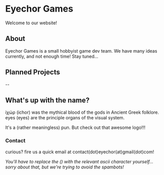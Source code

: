 # Eyechor Games
Welcome to our website!
## About
Eyechor Games is a small hobbyist game dev team. We have many ideas currently, and not enough time! Stay tuned...

## Planned Projects
--

## What's up with the name?
ἰχώρ (ichor) was the mythical blood of the gods in Ancient Greek folklore.
eyes (eyes) are the principle organs of the visual system.

It's a (rather meaningless) pun.
But check out that awesome logo!!!

### Contact
curious? fire us a quick email at contact(dot)eyechor(at)gmail(dot)com! 

*You'll have to replace the () with the relevant ascii character yourself... sorry about that, but we're trying to avoid the spambots!*
